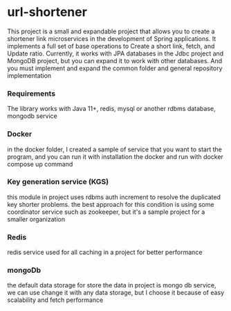 # url-shortener
This project is a small and expandable project
that allows you to create a shortener link microservices in the development of Spring applications.
It implements a full set of base operations to Create a short link, fetch, and Update ratio.
Currently, it works with JPA databases in the Jdbc project and MongoDB project,
but you can expand it to work with other databases.
And you must implement and expand the common folder and general repository implementation
### Requirements
The library works with Java 11+, redis, mysql or another rdbms database, mongodb service

### Docker
in the docker folder, I created a sample of service that you want to start the program, and you can run it with installation the docker and run with
docker compose up command

### Key generation service (KGS)
this module in project uses rdbms auth increment to resolve the duplicated key shorter problems.
the best approach for this condition is using some coordinator service such as zookeeper, but it's a sample project for a smaller organization

### Redis
redis service used for all caching in a project for better performance

### mongoDb
the default data storage for store the data in project is mongo db service, we can use change it with any data storage, but I choose it because of easy scalability and fetch performance